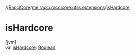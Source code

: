 //[RacciCore](../../index.md)/[me.racci.raccicore.utils.extensions](index.md)/[isHardcore](is-hardcore.md)

# isHardcore

[jvm]\
val [isHardcore](is-hardcore.md): [Boolean](https://kotlinlang.org/api/latest/jvm/stdlib/kotlin/-boolean/index.html)
